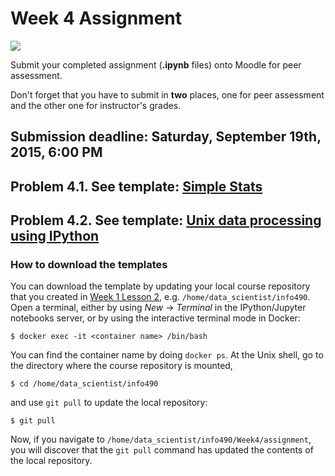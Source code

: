# Week 4 Assignment

![](../../images/Draft_Version_picture.png)

Submit your completed assignment (**.ipynb** files) onto Moodle for peer assessment.

Don't forget that you have to submit in **two** places, one for peer assessment and the other one for instructor's grades.

## Submission deadline: Saturday, September 19th, 2015, 6:00 PM

## Problem 4.1. See template: [Simple Stats](state.ipynb)

## Problem 4.2. See template: [Unix data processing using IPython](unix_ipython.ipynb)

### How to download the templates

You can download the template by updating your local course repository that you created in [Week 1 Lesson 2](https://github.com/UI-DataScience/info490-fa15/blob/master/Week1/lesson2.md), e.g. `/home/data_scientist/info490`. Open a terminal, either by using _New_ -> _Terminal_ in the IPython/Jupyter notebooks server, or by using the interactive terminal mode in Docker:

```shell
$ docker exec -it <container name> /bin/bash
```

You can find the container name by doing `docker ps`. At the Unix shell, go to the directory where the course repository is mounted,

```shell
$ cd /home/data_scientist/info490
```

and use `git pull` to update the local repository:

```shell
$ git pull
```

Now, if you navigate to `/home/data_scientist/info490/Week4/assignment`, you will discover that the `git pull` command has updated the contents of the local repository.
